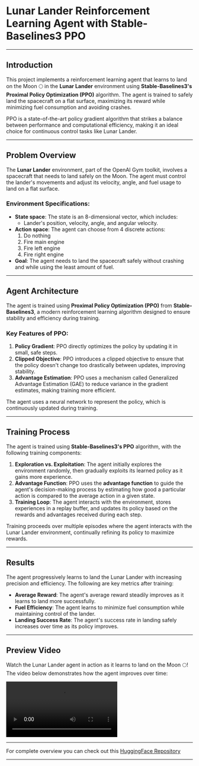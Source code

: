 # Lunar Lander Reinforcement Learning Agent with Stable-Baselines3 PPO

---

## Introduction

This project implements a reinforcement learning agent that learns to land on the Moon 🌕 in the **Lunar Lander** environment using **Stable-Baselines3's Proximal Policy Optimization (PPO)** algorithm. The agent is trained to safely land the spacecraft on a flat surface, maximizing its reward while minimizing fuel consumption and avoiding crashes.

PPO is a state-of-the-art policy gradient algorithm that strikes a balance between performance and computational efficiency, making it an ideal choice for continuous control tasks like Lunar Lander.

---

## Problem Overview

The **Lunar Lander** environment, part of the OpenAI Gym toolkit, involves a spacecraft that needs to land safely on the Moon. The agent must control the lander's movements and adjust its velocity, angle, and fuel usage to land on a flat surface.

### Environment Specifications:
- **State space**: The state is an 8-dimensional vector, which includes:
  - Lander's position, velocity, angle, and angular velocity.
- **Action space**: The agent can choose from 4 discrete actions:
  1. Do nothing
  2. Fire main engine
  3. Fire left engine
  4. Fire right engine
- **Goal**: The agent needs to land the spacecraft safely without crashing and while using the least amount of fuel.

---

## Agent Architecture

The agent is trained using **Proximal Policy Optimization (PPO)** from **Stable-Baselines3**, a modern reinforcement learning algorithm designed to ensure stability and efficiency during training.

### Key Features of PPO:
1. **Policy Gradient**: PPO directly optimizes the policy by updating it in small, safe steps.
2. **Clipped Objective**: PPO introduces a clipped objective to ensure that the policy doesn't change too drastically between updates, improving stability.
3. **Advantage Estimation**: PPO uses a mechanism called Generalized Advantage Estimation (GAE) to reduce variance in the gradient estimates, making training more efficient.

The agent uses a neural network to represent the policy, which is continuously updated during training.

---

## Training Process

The agent is trained using **Stable-Baselines3's PPO** algorithm, with the following training components:

1. **Exploration vs. Exploitation**: The agent initially explores the environment randomly, then gradually exploits its learned policy as it gains more experience.
2. **Advantage Function**: PPO uses the **advantage function** to guide the agent's decision-making process by estimating how good a particular action is compared to the average action in a given state.
3. **Training Loop**: The agent interacts with the environment, stores experiences in a replay buffer, and updates its policy based on the rewards and advantages received during each step.

Training proceeds over multiple episodes where the agent interacts with the Lunar Lander environment, continually refining its policy to maximize rewards.

---

## Results

The agent progressively learns to land the Lunar Lander with increasing precision and efficiency. The following are key metrics after training:

- **Average Reward**: The agent's average reward steadily improves as it learns to land more successfully.
- **Fuel Efficiency**: The agent learns to minimize fuel consumption while maintaining control of the lander.
- **Landing Success Rate**: The agent's success rate in landing safely increases over time as its policy improves.

---

## Preview Video

Watch the Lunar Lander agent in action as it learns to land on the Moon 🌕! The video below demonstrates how the agent improves over time:


<video controls autoplay><source src="https://huggingface.co/sb3/ppo-LunarLander-v2/resolve/main/replay.mp4" type="video/mp4"></video>

---

For complete overview you can check out this [HuggingFace Repository](https://huggingface.co/Adiii143/ppo-LunarLander-v2)

---


